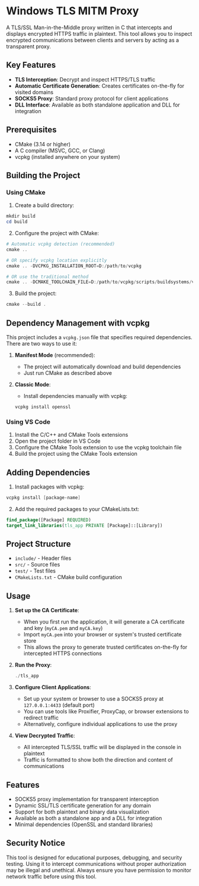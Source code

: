 # Windows TLS MITM Proxy

A TLS/SSL Man-in-the-Middle proxy written in C that intercepts and displays encrypted HTTPS traffic in plaintext. This tool allows you to inspect encrypted communications between clients and servers by acting as a transparent proxy.

## Key Features

- **TLS Interception**: Decrypt and inspect HTTPS/TLS traffic
- **Automatic Certificate Generation**: Creates certificates on-the-fly for visited domains
- **SOCKS5 Proxy**: Standard proxy protocol for client applications
- **DLL Interface**: Available as both standalone application and DLL for integration

## Prerequisites

- CMake (3.14 or higher)
- A C compiler (MSVC, GCC, or Clang)
- vcpkg (installed anywhere on your system)

## Building the Project

### Using CMake

1. Create a build directory:
```powershell
mkdir build
cd build
```

2. Configure the project with CMake:
```powershell
# Automatic vcpkg detection (recommended)
cmake ..

# OR specify vcpkg location explicitly
cmake .. -DVCPKG_INSTALLATION_ROOT=D:/path/to/vcpkg

# OR use the traditional method
cmake .. -DCMAKE_TOOLCHAIN_FILE=D:/path/to/vcpkg/scripts/buildsystems/vcpkg.cmake
```

3. Build the project:
```powershell
cmake --build .
```

## Dependency Management with vcpkg

This project includes a `vcpkg.json` file that specifies required dependencies. There are two ways to use it:

1. **Manifest Mode** (recommended):
   - The project will automatically download and build dependencies
   - Just run CMake as described above

2. **Classic Mode**:
   - Install dependencies manually with vcpkg:
   ```
   vcpkg install openssl
   ```

### Using VS Code

1. Install the C/C++ and CMake Tools extensions
2. Open the project folder in VS Code
3. Configure the CMake Tools extension to use the vcpkg toolchain file
4. Build the project using the CMake Tools extension

## Adding Dependencies

1. Install packages with vcpkg:
```powershell
vcpkg install [package-name]
```

2. Add the required packages to your CMakeLists.txt:
```cmake
find_package([Package] REQUIRED)
target_link_libraries(tls_app PRIVATE [Package]::[Library])
```

## Project Structure

- `include/` - Header files
- `src/` - Source files
- `test/` - Test files
- `CMakeLists.txt` - CMake build configuration

## Usage

1. **Set up the CA Certificate**:
   - When you first run the application, it will generate a CA certificate and key (`myCA.pem` and `myCA.key`)
   - Import `myCA.pem` into your browser or system's trusted certificate store
   - This allows the proxy to generate trusted certificates on-the-fly for intercepted HTTPS connections

2. **Run the Proxy**:
   ```powershell
   ./tls_app
   ```

3. **Configure Client Applications**:
   - Set up your system or browser to use a SOCKS5 proxy at `127.0.0.1:4433` (default port)
   - You can use tools like Proxifier, ProxyCap, or browser extensions to redirect traffic
   - Alternatively, configure individual applications to use the proxy

4. **View Decrypted Traffic**:
   - All intercepted TLS/SSL traffic will be displayed in the console in plaintext
   - Traffic is formatted to show both the direction and content of communications

## Features

- SOCKS5 proxy implementation for transparent interception
- Dynamic SSL/TLS certificate generation for any domain
- Support for both plaintext and binary data visualization
- Available as both a standalone app and a DLL for integration
- Minimal dependencies (OpenSSL and standard libraries)

## Security Notice

This tool is designed for educational purposes, debugging, and security testing. Using it to intercept communications without proper authorization may be illegal and unethical. Always ensure you have permission to monitor network traffic before using this tool.
